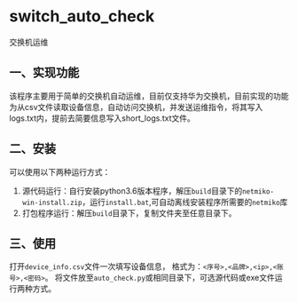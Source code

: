 # switch_auto_check
交换机运维
## 一、实现功能
该程序主要用于简单的交换机自动运维，目前仅支持华为交换机，目前实现的功能为从csv文件读取设备信息，自动访问交换机，并发送运维指令，将其写入logs.txt内，提前去简要信息写入short_logs.txt文件。
## 二、安装
可以使用以下两种运行方式：
1. 源代码运行：自行安装python3.6版本程序，解压`build`目录下的`netmiko-win-install.zip`，运行`install.bat`,可自动离线安装程序所需要的`netmiko`库
2. 打包程序运行：解压`build`目录下，复制文件夹至任意目录下。
## 三、使用
打开`device_info.csv`文件一次填写设备信息， 格式为：`<序号>,<品牌>,<ip>,<账号>,<密码>`。
将文件放至`auto_check.py`或相同目录下，可选源代码或exe文件运行两种方式。